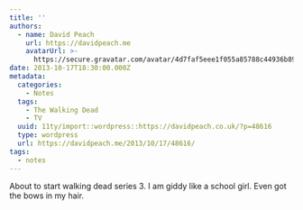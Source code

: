 ```yaml
---
title: ''
authors:
  - name: David Peach
    url: https://davidpeach.me
    avatarUrl: >-
      https://secure.gravatar.com/avatar/4d7faf5eee1f055a85788c44936b8995eaab6dfb004e7854ec747ccb272e91ee?s=96&d=mm&r=g
date: 2013-10-17T18:30:00.000Z
metadata:
  categories:
    - Notes
  tags:
    - The Walking Dead
    - TV
  uuid: 11ty/import::wordpress::https://davidpeach.co.uk/?p=48616
  type: wordpress
  url: https://davidpeach.me/2013/10/17/48616/
tags:
  - notes
---
```

About to start walking dead series 3. I am giddy like a school girl. Even got the bows in my hair.